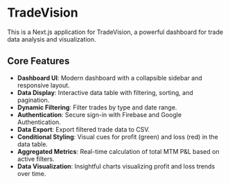 # TradeVision

This is a Next.js application for TradeVision, a powerful dashboard for trade data analysis and visualization.

## Core Features

- **Dashboard UI**: Modern dashboard with a collapsible sidebar and responsive layout.
- **Data Display**: Interactive data table with filtering, sorting, and pagination.
- **Dynamic Filtering**: Filter trades by type and date range.
- **Authentication**: Secure sign-in with Firebase and Google Authentication.
- **Data Export**: Export filtered trade data to CSV.
- **Conditional Styling**: Visual cues for profit (green) and loss (red) in the data table.
- **Aggregated Metrics**: Real-time calculation of total MTM P&L based on active filters.
- **Data Visualization**: Insightful charts visualizing profit and loss trends over time.
